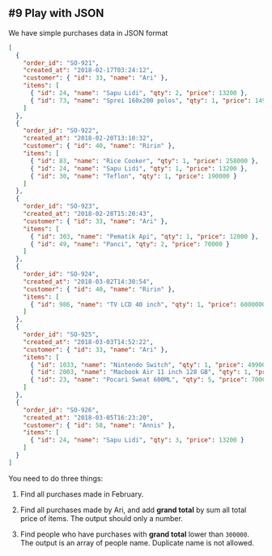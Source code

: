 ## #9 Play with JSON

We have simple purchases data in JSON format

```json
[
  {
    "order_id": "SO-921",
    "created_at": "2018-02-17T03:24:12",
    "customer": { "id": 33, "name": "Ari" },
    "items": [
      { "id": 24, "name": "Sapu Lidi", "qty": 2, "price": 13200 }, 
      { "id": 73, "name": "Sprei 160x200 polos", "qty": 1, "price": 149000 }
    ]
  },
  {
    "order_id": "SO-922",
    "created_at": "2018-02-20T13:10:32",
    "customer": { "id": 40, "name": "Ririn" },
    "items": [
      { "id": 83, "name": "Rice Cooker", "qty": 1, "price": 258000 },
      { "id": 24, "name": "Sapu Lidi", "qty": 1, "price": 13200 }, 
      { "id": 30, "name": "Teflon", "qty": 1, "price": 190000 }
    ]
  },
  {
    "order_id": "SO-923",
    "created_at": "2018-02-28T15:20:43",
    "customer": { "id": 33, "name": "Ari" },
    "items": [
      { "id": 303, "name": "Pematik Api", "qty": 1, "price": 12000 }, 
      { "id": 49, "name": "Panci", "qty": 2, "price": 70000 }
    ]
  },
  {
    "order_id": "SO-924",
    "created_at": "2018-03-02T14:30:54",
    "customer": { "id": 40, "name": "Ririn" },
    "items": [
      { "id": 986, "name": "TV LCD 40 inch", "qty": 1, "price": 6000000 }
    ]
  },
  {
    "order_id": "SO-925",
    "created_at": "2018-03-03T14:52:22",
    "customer": { "id": 33, "name": "Ari" },
    "items": [
      { "id": 1033, "name": "Nintendo Switch", "qty": 1, "price": 4990000 }, 
      { "id": 2003, "name": "Macbook Air 11 inch 128 GB", "qty": 1, "price": 12000000 },
      { "id": 23, "name": "Pocari Sweat 600ML", "qty": 5, "price": 7000 }
    ]
  },
  {
    "order_id": "SO-926",
    "created_at": "2018-03-05T16:23:20",
    "customer": { "id": 58, "name": "Annis" },
    "items": [
      { "id": 24, "name": "Sapu Lidi", "qty": 3, "price": 13200 }
    ]
  }
]
```

You need to do three things:

1) Find all purchases made in February.

2) Find all purchases made by Ari, and add **grand total** by sum all total price of items. The output should only a number.

3) Find people who have purchases with **grand total** lower than `300000`. The output is an array of people name. Duplicate name is not allowed.